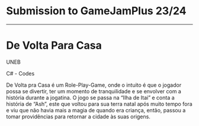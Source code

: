 # Submission to GameJamPlus 23/24
----

# De Volta Para Casa

UNEB

C# - Codes

De Volta pra Casa é um Role-Play-Game, onde o intuito é que o jogador possa se divertir, ter um momento de tranquilidade e se envolver com a história durante a jogatina. O jogo se passa na “Ilha de Itai” e conta a história de “Ash”, este que voltou para sua terra natal após muito tempo fora e viu que não havia mais a magia de quando era criança, então, passou a tomar providências para retornar a cidade às suas origens.
